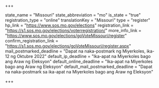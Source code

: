 +++

state_name = "Missouri"
state_abbreviation = "mo"
is_state = "true"
registration_type = "online"
translationKey = "Missouri"
type = "register"
hp_link = "https://www.sos.mo.gov/elections"
registration_link = "https://s1.sos.mo.gov/elections/voterregistration/"
more_info_link = "https://www.sos.mo.gov/elections/goVoteMissouri/register"
confirm_registration_link = "https://s1.sos.mo.gov/elections/goVoteMissouri/register.aspx"
mail_postmarked_deadline = "Dapat na naka-postmark ng Miyerkoles, ika-12 ng Oktubre 2022"
default_ip_deadline = "Ika-apat na Miyerkoles bago ang Araw ng Eleksyon"
default_online_deadline = "Ika-apat na Miyerkoles bago ang Araw ng Eleksyon"
default_mail_postmarked_deadline = "Dapat na naka-postmark sa ika-apat na Miyerkoles bago ang Araw ng Eleksyon"

+++